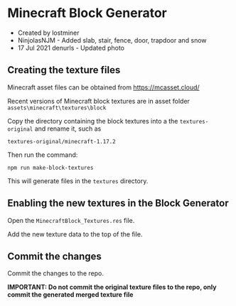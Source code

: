 # Minecraft Block Generator

- Created by lostminer
- NinjolasNJM - Added slab, stair, fence, door, trapdoor and snow
- 17 Jul 2021 denurls - Updated photo

## Creating the texture files

Minecraft asset files can be obtained from https://mcasset.cloud/

Recent versions of Minecraft block textures are in asset folder `assets\minecraft\textures\block`

Copy the directory containing the block textures into a the `textures-original` and rename it, such as

```
textures-original/minecraft-1.17.2
```

Then run the command:

```
npm run make-block-textures
```

This will generate files in the `textures` directory.

## Enabling the new textures in the Block Generator

Open the `MinecraftBlock_Textures.res` file.

Add the new texture data to the top of the file.

## Commit the changes

Commit the changes to the repo.

**IMPORTANT: Do not commit the original texture files to the repo, only commit the generated merged texture file**
